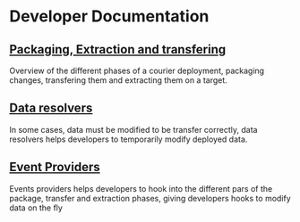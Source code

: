 # Developer Documentation

## [Packaging, Extraction and transfering](PackagingAndExtraction.md)
Overview of the different phases of a courier deployment, packaging changes, transfering them and extracting them on a target.

## [Data resolvers](DataResolvers.md)
In some cases, data must be modified to be transfer correctly, data resolvers helps developers to temporarily modify deployed data.

## [Event Providers](EventProviders.md)
Events providers helps developers to hook into the different pars of the package, transfer and extraction phases, giving developers hooks to modify data on the fly

